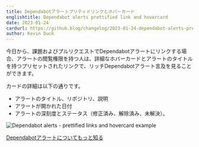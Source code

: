 ```yaml
---
title: Dependabotアラートプリティドリンクとホバーカード
englishtitle: Dependabot alerts prettified link and hovercard
date: 2023-01-24
cardurl: https://github.blog/changelog/2023-01-24-dependabot-alerts-prettified-link-and-hovercard
author: Kevin Duck
---
```


<p>今日から、課題およびプルリクエストでDependabotアラートにリンクする場合、アラートの閲覧権限を持つ人は、詳細なホバーカードとアラートのタイトルを持つプリセットされたリンクで、リッチDependabotアラート言及を見ることができます。</p>
<p>カードの詳細は以下の通りです。</p>
<ul>
<li>アラートのタイトル、リポジトリ、説明</li>
<li>アラートが開かれた日付</li>
<li>アラートの深刻度とステータス（修正済み、解除済み、未解決）。</li>
</ul>
<p><img decoding="async" src="https://i0.wp.com/user-images.githubusercontent.com/5788563/210903281-7226a7c5-9e07-473c-825c-e3fcdf35a171.jpeg?ssl=1" alt="Dependabot alerts - prettified links and hovercard example" data-recalc-dims="1"></p>
<p><a href="https://docs.github.com/en/code-security/dependabot/dependabot-alerts/about-dependabot-alerts">Dependabotアラートについてもっと知る</a></p>


